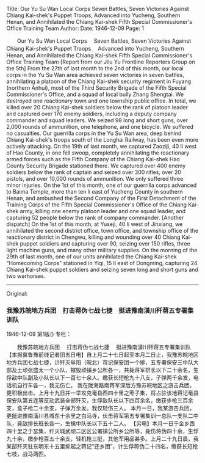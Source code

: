 Title: Our Yu Su Wan Local Corps Seven Battles, Seven Victories Against Chiang Kai-shek's Puppet Troops, Advanced into Yucheng, Southern Henan, and Annihilated the Chiang Kai-shek Fifth Special Commissioner's Office Training Team
Author:
Date: 1946-12-09
Page: 1

　　Our Yu Su Wan Local Corps
  　Seven Battles, Seven Victories Against Chiang Kai-shek's Puppet Troops
  　Advanced into Yucheng, Southern Henan, and Annihilated the Chiang Kai-shek Fifth Special Commissioner's Office Training Team
    [Report from our Jilu Yu Frontline Reporters Group on the 5th] From the 27th of last month to the 2nd of this month, our local corps in the Yu Su Wan area achieved seven victories in seven battles, annihilating a platoon of the Chiang Kai-shek security regiment in Fuyang (northern Anhui), most of the Third Security Brigade of the Fifth Special Commissioner's Office, and a squad of local bully Zhang Shengtai. We destroyed one reactionary town and one township public office. In total, we killed over 20 Chiang Kai-shek soldiers below the rank of platoon leader and captured over 170 enemy soldiers, including a deputy company commander and squad leaders. We seized 98 long and short guns, over 2,000 rounds of ammunition, one telephone, and one bicycle. We suffered no casualties.
    Our guerrilla corps in the Yu Su Wan area, deep behind Chiang Kai-shek's troops south of the Longhai Railway, has been even more actively attacking. On the 19th of last month, we captured Zaoziji, 40 li west of Hao County, in one fell swoop, completely annihilating the reactionary armed forces such as the Fifth Company of the Chiang Kai-shek Hao County Security Brigade stationed there. We captured over 400 enemy soldiers below the rank of captain and seized over 300 rifles, over 20 pistols, and over 10,000 rounds of ammunition. We only suffered three minor injuries.
    On the 1st of this month, one of our guerrilla corps advanced to Baima Temple, more than ten li east of Yucheng County in southern Henan, and ambushed the Second Company of the First Detachment of the Training Corps of the Fifth Special Commissioner's Office of the Chiang Kai-shek army, killing one enemy platoon leader and one squad leader, and capturing 52 people below the rank of company commander.
    [Another dispatch] On the 1st of this month, at Yuseji, 40 li west of Jinxiang, we annihilated the second district office, town office, and township office of the reactionary district in Chengwu, killing and wounding over 40 Chiang Kai-shek puppet soldiers and capturing over 90, seizing over 150 rifles, three light machine guns, and many other military supplies. On the morning of the 29th of last month, one of our units annihilated the Chiang Kai-shek "Homecoming Corps" stationed in Yiqi, 15 li east of Dongming, capturing 24 Chiang Kai-shek puppet soldiers and seizing seven long and short guns and two warhorses.



<hr /> 

Original: 


### 我豫苏皖地方兵团　打击蒋伪七战七捷　挺进豫南潢川歼蒋五专署集训队

1946-12-09
第1版()
专栏：

　　我豫苏皖地方兵团
  　打击蒋伪七战七捷
  　挺进豫南潢川歼蒋五专署集训队
    【本报冀鲁豫前线记者团五日电】自上月二十七日起至本月二日止，我豫苏皖地区地方兵团七战七捷，计歼灭阜阳（皖北）蒋记保安团一个排，五专署保安三中队大部及土顽张盛太一个小队，摧毁顽镇乡公所各一，共毙蒋军排长以下二十余名，生俘敌中队副及小队长以下一百七十余人。缴获长短枪九十八支，子弹两千余发，电话机自行车各一，我无伤亡。
    我在陇海路南蒋军深后方豫苏皖地区之游击兵团，更积极出击。上月十九日并一举攻克毫县西四十里之枣子集，将占驻该地蒋记毫县保安队第五连等反动武装全部歼灭，生俘敌队长以下四百余名，缴获步枪三百余支，盒子枪二十余支，子弹万余发。我仅轻伤三人。
    本月一日，我某游击兵团，更挺进豫南潢川县城东十余里之白马寺，伏击蒋军第五专署集训一总队一支队二中队，毙敌排长班长各一，生擒中队长以下五十二人。
    【另电】本月一日于金乡西四十里之于瑟集，歼灭城武顽二区区公署镇公所乡公所等，毙伤蒋伪四十余，生俘九十余，缴步枪百五十余支，轻机枪三挺，其他军用品甚多。上月二十九日晨，我某部歼灭驻东明东十五里抑起之蒋记“还乡团”，计生俘蒋伪二十四名，缴获长短枪七枝，战马两匹。
